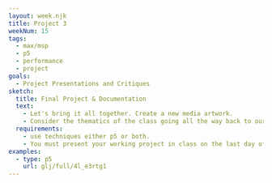 ```yaml
---
layout: week.njk
title: Project 3
weekNum: 15
tags:
  - max/msp
  - p5
  - performance
  - project
goals:
  - Project Presentations and Critiques
sketch:
  title: Final Project & Documentation
  text:
    - Let's bring it all together. Create a new media artwork.
    - Consider the thematics of the class going all the way back to our first lectures on art, our readings, and our in-class discussions. How does your project relate to these?
  requirements:
    - use techniques either p5 or both.
    - You must present your working project in class on the last day of class during week 15 (no exam period)
examples:
  - type: p5
    url: glj/full/4l_e3rtg1
---
```

